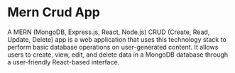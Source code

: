 # Mern Crud App
A MERN (MongoDB, Express.js, React, Node.js) CRUD (Create, Read, Update, Delete) app is a web application that uses this technology stack to perform basic database operations on user-generated content. It allows users to create, view, edit, and delete data in a MongoDB database through a user-friendly React-based interface.
